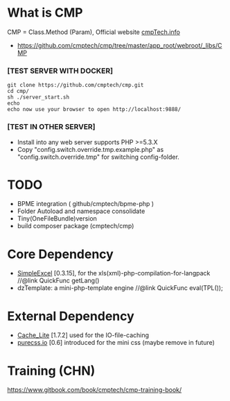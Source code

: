 # What is CMP
CMP = Class.Method (Param), Official website <a href="http://cmptech.info/" target=_blank>cmpTech.info</a>

* https://github.com/cmptech/cmp/tree/master/app_root/webroot/_libs/CMP

### [TEST SERVER WITH DOCKER]

```shell
git clone https://github.com/cmptech/cmp.git
cd cmp/
sh ./server_start.sh
echo 
echo now use your browser to open http://localhost:9888/
```

### [TEST IN OTHER SERVER]
* Install into any web server supports PHP >=5.3.X
* Copy "config.switch.override.tmp.example.php" as "config.switch.override.tmp" for switching config-folder.

# TODO

* BPME integration ( github/cmptech/bpme-php )
* Folder Autoload and namespace consolidate
* Tiny(OneFileBundle)version
* build composer package (cmptech/cmp)

# Core Dependency
* <a href="http://github.com/faisalman/simple-excel-php" target=_blank>SimpleExcel</a> [0.3.15], for the xls(xml)-php-compilation-for-langpack   //@link QuickFunc getLang()
* dzTemplate: a mini-php-template engine  //@link QuickFunc eval(TPL());

# External Dependency
* <a href="http://pear.php.net/package/Cache_Lite/download/" target=_blank>Cache_Lite</a> [1.7.2] used for the IO-file-caching
* <a href="http://purecss.io/" target=_blank>purecss.io</a> [0.6] introduced for the mini css (maybe remove in future)

# Training (CHN)
https://www.gitbook.com/book/cmptech/cmp-training-book/

